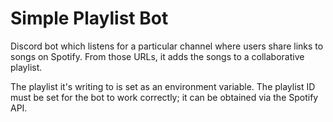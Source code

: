 # Simple Playlist Bot

Discord bot which listens for a particular channel where users share links to songs on Spotify. From those URLs, it adds the songs to a collaborative playlist.

The playlist it's writing to is set as an environment variable. The playlist ID must be set for the bot to work correctly; it can be obtained via the Spotify API.
